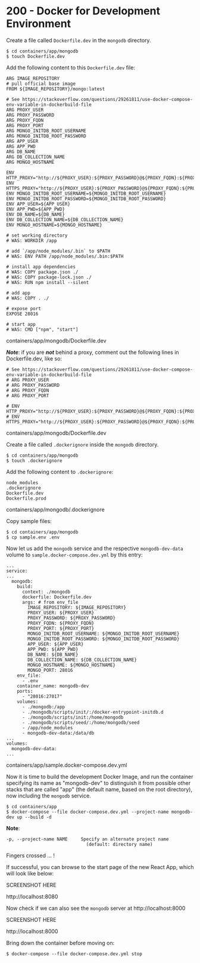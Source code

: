 # 200 - Docker for Development Environment

Create a file called ```Dockerfile.dev``` in the ```mongodb``` directory.

```
$ cd containers/app/mongodb
$ touch Dockerfile.dev
```

Add the following content to this ```Dockerfile.dev``` file:

```
ARG IMAGE_REPOSITORY
# pull official base image
FROM ${IMAGE_REPOSITORY}/mongo:latest

# See https://stackoverflow.com/questions/29261811/use-docker-compose-env-variable-in-dockerbuild-file
ARG PROXY_USER
ARG PROXY_PASSWORD
ARG PROXY_FQDN
ARG PROXY_PORT
ARG MONGO_INITDB_ROOT_USERNAME
ARG MONGO_INITDB_ROOT_PASSWORD
ARG APP_USER
ARG APP_PWD
ARG DB_NAME
ARG DB_COLLECTION_NAME
ARG MONGO_HOSTNAME

ENV HTTP_PROXY="http://${PROXY_USER}:${PROXY_PASSWORD}@${PROXY_FQDN}:${PROXY_PORT}"
ENV HTTPS_PROXY="http://${PROXY_USER}:${PROXY_PASSWORD}@${PROXY_FQDN}:${PROXY_PORT}"
ENV MONGO_INITDB_ROOT_USERNAME=${MONGO_INITDB_ROOT_USERNAME}
ENV MONGO_INITDB_ROOT_PASSWORD=${MONGO_INITDB_ROOT_PASSWORD}
ENV APP_USER=${APP_USER}
ENV APP_PWD=${APP_PWD}
ENV DB_NAME=${DB_NAME}
ENV DB_COLLECTION_NAME=${DB_COLLECTION_NAME}
ENV MONGO_HOSTNAME=${MONGO_HOSTNAME}

# set working directory
# WAS: WORKDIR /app

# add `/app/node_modules/.bin` to $PATH
# WAS: ENV PATH /app/node_modules/.bin:$PATH

# install app dependencies
# WAS: COPY package.json ./
# WAS: COPY package-lock.json ./
# WAS: RUN npm install --silent

# add app
# WAS: COPY . ./

# expose port
EXPOSE 28016

# start app
# WAS: CMD ["npm", "start"]
```
containers/app/mongodb/Dockerfile.dev

***Note***: if you are ***not*** behind a proxy, comment out the following lines in Dockerfile.dev, like so:

```
# See https://stackoverflow.com/questions/29261811/use-docker-compose-env-variable-in-dockerbuild-file
# ARG PROXY_USER
# ARG PROXY_PASSWORD
# ARG PROXY_FQDN
# ARG PROXY_PORT

# ENV HTTP_PROXY="http://${PROXY_USER}:${PROXY_PASSWORD}@${PROXY_FQDN}:${PROXY_PORT}"
# ENV HTTPS_PROXY="http://${PROXY_USER}:${PROXY_PASSWORD}@${PROXY_FQDN}:${PROXY_PORT}"
```
containers/app/mongodb/Dockerfile.dev

Create a file called ```.dockerignore``` inside the ```mongodb``` directory.

```
$ cd containers/app/mongodb
$ touch .dockerignore 
```

Add the following content to ```.dockerignore```:

```
node_modules
.dockerignore
Dockerfile.dev
Dockerfile.prod
```
containers/app/mongodb/.dockerignore

Copy sample files:

```
$ cd containers/app/mongodb
$ cp sample.env .env
```

Now let us add the ```mongodb``` service and the respective ```mongodb-dev-data``` volume to ```sample.docker-compose.dev.yml``` by this entry:

```
...
service:
...
  mongodb:
    build:
      context: ./mongodb
      dockerfile: Dockerfile.dev
      args: # from env_file
        IMAGE_REPOSITORY: ${IMAGE_REPOSITORY}
        PROXY_USER: ${PROXY_USER}
        PROXY_PASSWORD: ${PROXY_PASSWORD}
        PROXY_FQDN: ${PROXY_FQDN}
        PROXY_PORT: ${PROXY_PORT}
        MONGO_INITDB_ROOT_USERNAME: ${MONGO_INITDB_ROOT_USERNAME}
        MONGO_INITDB_ROOT_PASSWORD: ${MONGO_INITDB_ROOT_PASSWORD}
        APP_USER: ${APP_USER}
        APP_PWD: ${APP_PWD}
        DB_NAME: ${DB_NAME}
        DB_COLLECTION_NAME: ${DB_COLLECTION_NAME}
        MONGO_HOSTNAME: ${MONGO_HOSTNAME}
        MONGO_PORT: 28016        
    env_file:
      - .env
    container_name: mongodb-dev      
    ports:
      - "28016:27017"
    volumes:
      - ./mongodb:/app
      - ./mongodb/scripts/init/:/docker-entrypoint-initdb.d
      - ./mongodb/scripts/init:/home/mongodb
      - ./mongodb/scripts/seed/:/home/mongodb/seed
      - /app/node_modules      
      - mongodb-dev-data:/data/db
...      
volumes:
  mongodb-dev-data:
...

```
containers/app/sample.docker-compose.dev.yml

Now it is time to build the development Docker Image, and run the container specifying its name as "mongodb-dev" to distinguish it from possible other stacks that are called "app" (the default name, based on the root directory), now including the ```mongodb``` service.

```
$ cd containers/app
$ docker-compose --file docker-compose.dev.yml --project-name mongodb-dev up --build -d
```

**Note**:   
```
-p, --project-name NAME     Specify an alternate project name
                              (default: directory name)
```

Fingers crossed ... !

If successful, you can browse to the start page of the new React App, which will look like below:

SCREENSHOT HERE

http://localhost:8080

Now check if we can also see the ```mongodb``` server at http://localhost:8000

SCREENSHOT HERE

http://localhost:8000

Bring down the container before moving on:

```
$ docker-compose --file docker-compose.dev.yml stop
```
